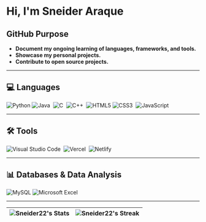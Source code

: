 # Hi, I'm Sneider Araque

## GitHub Purpose

* **Document my ongoing learning of languages, frameworks, and tools.**
* **Showcase my personal projects.**
* **Contribute to open source projects.**

---

## 💻 Languages

![Python](https://img.shields.io/badge/Python-3776AB?style=for-the-badge&logo=python&logoColor=white)
![Java](https://img.shields.io/badge/Java-BF3D3D?style=for-the-badge&logo=java&logoColor=white) 
![C](https://img.shields.io/badge/C-808080?style=for-the-badge&logo=c&logoColor=white) 
![C++](https://img.shields.io/badge/C%2B%2B-808080?style=for-the-badge&logo=cplusplus&logoColor=white) 
![HTML5](https://img.shields.io/badge/HTML5-E34F26?style=for-the-badge&logo=html5&logoColor=white)
![CSS3](https://img.shields.io/badge/CSS3-1572B6?style=for-the-badge&logo=css3&logoColor=white) 
![JavaScript](https://img.shields.io/badge/JavaScript-F7DF1E?style=for-the-badge&logo=javascript&logoColor=black)

---

## 🛠️ Tools

![Visual Studio Code](https://img.shields.io/badge/Visual%20Studio%20Code-007ACC?style=for-the-badge&logo=visual-studio-code&logoColor=white) 
![Vercel](https://img.shields.io/badge/Vercel-000000?style=for-the-badge&logo=vercel&logoColor=white) 
![Netlify](https://img.shields.io/badge/Netlify-00C7B2?style=for-the-badge&logo=netlify&logoColor=white) 

---

## 📊 Databases & Data Analysis

![MySQL](https://img.shields.io/badge/MySQL-4479A1?style=for-the-badge&logo=mysql&logoColor=white)
![Microsoft Excel](https://img.shields.io/badge/Microsoft%20Excel-217346?style=for-the-badge&logo=microsoft-excel&logoColor=white)

---

| ![Sneider22's Stats](https://github-readme-stats.vercel.app/api?username=Sneider22&theme=tokyonight&show_icons=true) | ![Sneider22's Streak](https://github-readme-streak-stats.herokuapp.com/?user=Sneider22&theme=tokyonight) |
| --- | --- |
